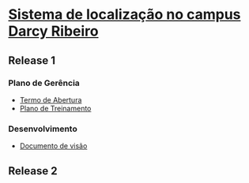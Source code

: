 # [Sistema de localização no campus Darcy Ribeiro](https://github.com/fga-gpp-mds/mds-gpp-g2/wiki)

## Release 1

### Plano de Gerência

* [Termo de Abertura](https://github.com/fga-gpp-mds/mds-gpp-g2/wiki/Termo-de-Abertura)
* [Plano de Treinamento](https://github.com/fga-gpp-mds/mds-gpp-g2/wiki/Plano-de-Treinamento)

### Desenvolvimento

* [Documento de visão]()

## Release 2